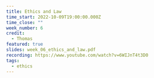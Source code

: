 ```yaml
---
title: Ethics and Law
time_start: 2022-10-09T19:00:00.000Z
time_close: ""
week_number: 6
credit:
  - Thomas
featured: true
slides: week_06_ethics_and_law.pdf
recording: https://www.youtube.com/watch?v=6WIJnT4t3D0
tags:
  - ethics
---
```

